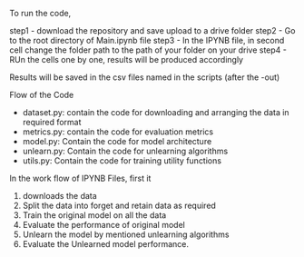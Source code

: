 To run the code, 

step1 - download the repository and save upload to a drive folder
step2 - Go to the root directory of Main.ipynb file
step3 - In the IPYNB file, in second cell change the folder path to the path of your folder on your drive
step4 - RUn the cells one by one, results will be produced accordingly

Results will be saved in the csv files named in the scripts (after the -out)

Flow of the Code
- dataset.py: contain the code for downloading and arranging the data in required format
- metrics.py: contain the code for evaluation metrics
- model.py: Contain the code for model architecture
- unlearn.py: Contain the code for unlearning algorithms
- utils.py: Contain the code for training utility functions

In the work flow of IPYNB Files, first it 
1. downloads the data
2. Split the data into forget and retain data as required
3. Train the original model on all the data
4. Evaluate the performance of original model
5. Unlearn the model by mentioned unlearning algorithms
6. Evaluate the Unlearned model performance.
